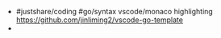 - #justshare/coding #go/syntax vscode/monaco highlighting https://github.com/jinliming2/vscode-go-template
-